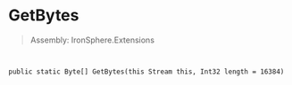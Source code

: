 ﻿

# GetBytes

> Assembly: IronSphere.Extensions



```


public static Byte[] GetBytes(this Stream this, Int32 length = 16384)
```